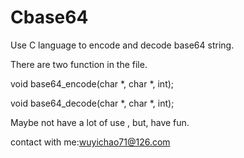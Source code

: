 # Cbase64
Use C language to encode and decode base64 string.

There are two function in the file.

void base64_encode(char *, char *, int);

void base64_decode(char *, char *, int);

Maybe not have a lot of use , but, have fun.

contact with me:<wuyichao71@126.com>

